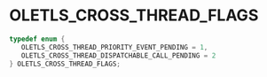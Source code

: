 # OLETLS_CROSS_THREAD_FLAGS

```C
typedef enum {
   OLETLS_CROSS_THREAD_PRIORITY_EVENT_PENDING = 1,
   OLETLS_CROSS_THREAD_DISPATCHABLE_CALL_PENDING = 2
} OLETLS_CROSS_THREAD_FLAGS;
```
